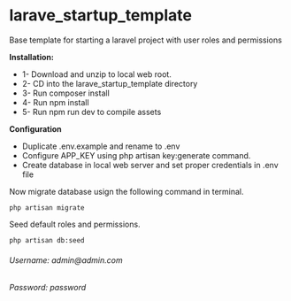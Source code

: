 # larave_startup_template
Base template for starting a laravel project with user roles and permissions

<b>Installation:</b>
<ul>
<li>1- Download and unzip to local web root.</li>
<li>2- CD into the larave_startup_template directory</li>
<li>3- Run composer install</li>
<li>4- Run npm install</li>
<li>5- Run npm run dev to compile assets</li>
</ul>

<b>Configuration</b>
<ul>
<li>Duplicate .env.example and rename to .env </li>
<li>Configure APP_KEY using php artisan key:generate command.</li>
<li>Create database in local web server and set proper credentials in .env file</li>
</ul>

<p>Now migrate database usign the following command in terminal.</p>
<code>php artisan migrate</code>

<p>Seed default roles and permissions.</p>
<code>php artisan db:seed</code>

<h6>Username: admin@admin.com</h6>

<h6>Password: password</h6>
